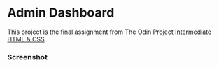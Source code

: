 # Admin Dashboard
This project is the final assignment from The Odin Project [Intermediate HTML & CSS](https://www.theodinproject.com/paths/full-stack-javascript/courses/intermediate-html-and-css). 

### Screenshot